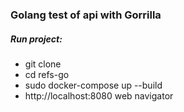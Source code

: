 ### Golang test of api with Gorrilla

##### Run project:
- git clone 
- cd refs-go
- sudo docker-compose up --build
- http://localhost:8080 web navigator